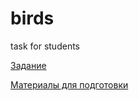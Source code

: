 # birds
task for students
 
[Задание](https://github.com/adelinyshka/birds/blob/master/task.md)



[Материалы для подготовки](https://github.com/adelinyshka/birds/blob/master/materials.md)

